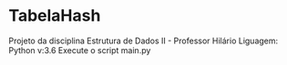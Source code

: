 # TabelaHash
Projeto da disciplina Estrutura de Dados II - Professor Hilário
Liguagem: Python v:3.6
Execute o script main.py
